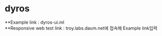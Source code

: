 # dyros

**Example link : dyros-ui.ml<BR>
**Responsive web test link : troy.labs.daum.net에 접속해 Example link입력
